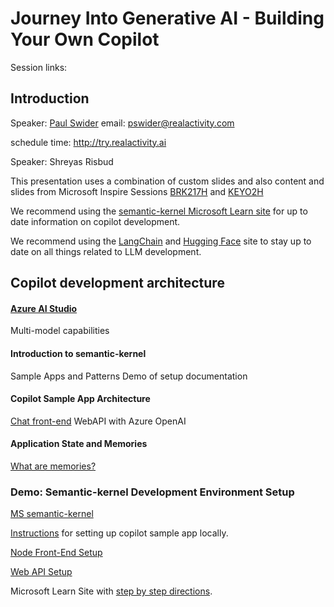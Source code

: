 # Journey Into Generative AI - Building Your Own Copilot
Session links:

## Introduction

Speaker: [Paul Swider](https://www.linkedin.com/in/pswider/) email: pswider@realactivity.com

schedule time: http://try.realactivity.ai

Speaker: Shreyas Risbud

This presentation uses a combination of custom slides and also content and slides from Microsoft Inspire Sessions [BRK217H](https://build.microsoft.com/en-US/sessions/31e11443-70d3-4020-8c8c-0a654bccd233?source=sessions) and [KEYO2H](https://build.microsoft.com/en-US/sessions/bb8f9d99-0c47-404f-8212-a85fffd3a59d?source=sessions)

We recommend using the [semantic-kernel Microsoft Learn site](https://learn.microsoft.com/en-us/semantic-kernel/overview/) for up to date information on copilot development.

We recommend using the [LangChain](https://docs.langchain.com/docs/)  and [Hugging Face](https://huggingface.co/) site to stay up to date on all things related to LLM development.

## Copilot development architecture

#### [Azure AI Studio](https://oai.azure.com/)

Multi-model capabilities

#### Introduction to semantic-kernel
Sample Apps and Patterns
Demo of setup documentation

#### Copilot Sample App Architecture
[Chat front-end](https://learn.microsoft.com/en-us/semantic-kernel/chat-copilot/getting-started?tabs=Windows%2CPowershell) 
WebAPI with Azure OpenAI

#### Application State and Memories

[What are memories?](https://learn.microsoft.com/en-us/semantic-kernel/memories/)

### Demo: Semantic-kernel Development Environment Setup
[MS semantic-kernel](https://github.com/microsoft/semantic-kernel)

[Instructions](https://github.com/microsoft/chat-copilot/blob/main/README.md) for setting up copilot sample app locally.

[Node Front-End Setup](https://github.com/microsoft/chat-copilot/blob/main/webapp/README.md)

[Web API Setup](https://github.com/microsoft/chat-copilot/blob/main/webapi/README.md)

Microsoft Learn Site with [step by step directions](https://learn.microsoft.com/en-us/semantic-kernel/chat-copilot/).

